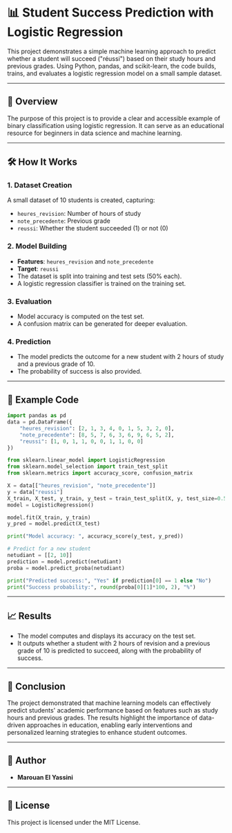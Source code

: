 # 📊 Student Success Prediction with Logistic Regression

This project demonstrates a simple machine learning approach to predict whether a student will succeed ("réussi") based on their study hours and previous grades. Using Python, pandas, and scikit-learn, the code builds, trains, and evaluates a logistic regression model on a small sample dataset.

---

## 🚀 Overview

The purpose of this project is to provide a clear and accessible example of binary classification using logistic regression. It can serve as an educational resource for beginners in data science and machine learning.

---

## 🛠️ How It Works

### 1. **Dataset Creation**
A small dataset of 10 students is created, capturing:
- `heures_revision`: Number of hours of study
- `note_precedente`: Previous grade
- `reussi`: Whether the student succeeded (1) or not (0)

### 2. **Model Building**
- **Features**: `heures_revision` and `note_precedente`
- **Target**: `reussi`
- The dataset is split into training and test sets (50% each).
- A logistic regression classifier is trained on the training set.

### 3. **Evaluation**
- Model accuracy is computed on the test set.
- A confusion matrix can be generated for deeper evaluation.

### 4. **Prediction**
- The model predicts the outcome for a new student with 2 hours of study and a previous grade of 10.
- The probability of success is also provided.

---

## 📄 Example Code

```python
import pandas as pd
data = pd.DataFrame({
    "heures_revision": [2, 1, 3, 4, 0, 1, 5, 3, 2, 0],
    "note_precedente": [8, 5, 7, 6, 3, 6, 9, 6, 5, 2],
    "reussi": [1, 0, 1, 1, 0, 0, 1, 1, 0, 0]
})

from sklearn.linear_model import LogisticRegression
from sklearn.model_selection import train_test_split
from sklearn.metrics import accuracy_score, confusion_matrix

X = data[["heures_revision", "note_precedente"]]
y = data["reussi"]
X_train, X_test, y_train, y_test = train_test_split(X, y, test_size=0.5, random_state=1, shuffle=True)
model = LogisticRegression()

model.fit(X_train, y_train)
y_pred = model.predict(X_test)

print("Model accuracy: ", accuracy_score(y_test, y_pred))

# Predict for a new student
netudiant = [[2, 10]]
prediction = model.predict(netudiant)
proba = model.predict_proba(netudiant)

print("Predicted success:", "Yes" if prediction[0] == 1 else "No")
print("Success probability:", round(proba[0][1]*100, 2), "%")
```

---

## 📈 Results

- The model computes and displays its accuracy on the test set.
- It outputs whether a student with 2 hours of revision and a previous grade of 10 is predicted to succeed, along with the probability of success.

---

## 📝 Conclusion

The project demonstrated that machine learning models can effectively predict students' academic performance based on features such as study hours and previous grades. The results highlight the importance of data-driven approaches in education, enabling early interventions and personalized learning strategies to enhance student outcomes.

---

## 👤 Author

- **Marouan El Yassini**

---

## 📃 License

This project is licensed under the MIT License.
